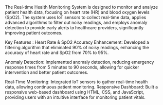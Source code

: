 The Real-time Health Monitoring System is designed to monitor and analyze patient health data, focusing on heart rate (HR) and blood oxygen levels (SpO2). The system uses IoT sensors to collect real-time data, applies advanced algorithms to filter out noisy readings, and employs anomaly detection to provide early alerts to healthcare providers, significantly improving patient outcomes.

Key Features :
Heart Rate & SpO2 Accuracy Enhancement: Developed a filtering algorithm that eliminated 90% of noisy readings, 
                                                enhancing the accuracy of heart rate and SpO2 from 70% to 95%.


Anomaly Detection: Implemented anomaly detection, reducing emergency response times from 5 minutes to 90 seconds,
                                                  allowing for quicker intervention and better patient outcomes.


Real-Time Monitoring: Integrated IoT sensors to gather real-time health data, 
                                                  allowing continuous patient monitoring.
Responsive Dashboard: Built a responsive web-based dashboard using HTML, CSS, and JavaScript,
                                        providing users with an intuitive interface for monitoring patient vitals.
